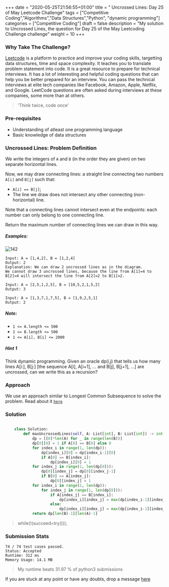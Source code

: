 +++
date = "2020-05-25T21:56:55+01:00"
title = " Uncrossed Lines: Day 25 of May Leetcode Challenge"
tags = ["Competitive Coding","Algorithms","Data Structures","Python", "dynamic programming"]
categories = ["Competitive Coding"]
draft = false
description = "My solution to Uncrossed Lines, the question for Day 25 of the May Leetcoding Challenge challenge"
weight = 10
+++

### Why Take The Challenge?

[Leetcode](https://leetcode.com/) is a platform to practice and improve your coding skills, targetting data structures, time and space complexity. It teaches you to translate problem statement into code. It is a great resource to prepare for technical interviews. It has a lot of interesting and helpful coding questions that can help you be better prepared for an interview. You can pass the technical interviews at elite tech companies like Facebook, Amazon, Apple, Netflix, and Google. LeetCode questions are often asked during interviews at these companies, some more than at others. 

> 'Think twice, code once'

### Pre-requisites
- Understanding of atleast one programming language
- Basic knowledge of data structures

###  Uncrossed Lines: Problem Definition

We write the integers of `A` and `B` (in the order they are given) on two separate horizontal lines.

Now, we may draw connecting lines: a straight line connecting two numbers `A[i]` and `B[j]` such that:

- `A[i] == B[j]`;
- The line we draw does not intersect any other connecting (non-horizontal) line.

Note that a connecting lines cannot intersect even at the endpoints: each number can only belong to one connecting line.

Return the maximum number of connecting lines we can draw in this way.

##### Examples:

![142](/img/142.png "142")

    Input: A = [1,4,2], B = [1,2,4]
    Output: 2
    Explanation: We can draw 2 uncrossed lines as in the diagram.
    We cannot draw 3 uncrossed lines, because the line from A[1]=4 to B[2]=4 will intersect the line from A[2]=2 to B[1]=2.

    Input: A = [2,5,1,2,5], B = [10,5,2,1,5,2]
    Output: 3

    Input: A = [1,3,7,1,7,5], B = [1,9,2,5,1]
    Output: 2

##### Note:

- `1 <= A.length <= 500`
- `1 <= B.length <= 500`
- `1 <= A[i], B[i] <= 2000`

##### Hint 1

Think dynamic programming. Given an oracle dp(i,j) that tells us how many lines A[i:], B[j:] [the sequence A[i], A[i+1], ... and B[j], B[j+1], ...] are uncrossed, can we write this as a recursion?

### Approach

We use an approach similar to Longest Common Subsequence to solve the problem. Read about it [`here`](https://www.tutorialspoint.com/design_and_analysis_of_algorithms/design_and_analysis_of_algorithms_longest_common_subsequence.htm)

### Solution

``` python    

    class Solution:
        def maxUncrossedLines(self, A: List[int], B: List[int]) -> int:
            dp = [[0]*len(A) for _ in range(len(B))]
            dp[0][0] = 1 if A[0] == B[0] else 0
            for index_i in range(1, len(dp)):
                dp[index_i][0] = dp[index_i-1][0]
                if A[0] == B[index_i]:
                    dp[index_i][0] = 1
            for index_j in range(1, len(dp[0])):
                dp[0][index_j] = dp[0][index_j-1]
                if B[0] == A[index_j]:
                    dp[0][index_j] = 1
            for index_i in range(1, len(dp)):
                for index_j in range(1, len(dp[0])):
                    if A[index_j] == B[index_i]:
                        dp[index_i][index_j] = max(dp[index_i-1][index_j-1] + 1, max(dp[index_i-1][index_j], dp[index_i][index_j-1]))
                    else:
                        dp[index_i][index_j] = max(dp[index_i-1][index_j-1], max(dp[index_i-1][index_j], dp[index_i][index_j-1]))
            return dp[len(B)-1][len(A)-1]

```


> while(!(succeed=try())); 


### Submission Stats
            
    74 / 74 test cases passed.
    Status: Accepted
    Runtime: 312 ms
    Memory Usage: 14.1 MB

>My runtime beats 31.97 % of python3 submissions

If you are stuck at any point or have any doubts, drop a message [here](https://www.vrushtimody.me/)